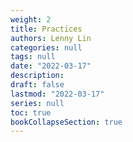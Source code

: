```yaml
---
weight: 2
title: Practices
authors: Lenny Lin
categories: null
tags: null
date: "2022-03-17"
description: 
draft: false
lastmod: "2022-03-17"
series: null
toc: true
bookCollapseSection: true
---
```




<!--more-->

